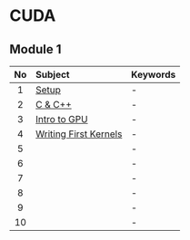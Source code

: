 # CUDA


## Module 1
|No|Subject|Keywords|
|:-:|:-|:-|
| 1|[Setup](./notes/01.md)|- |
| 2|[C & C++](./notes/02.md)|- |
| 3|[Intro to GPU](./notes/04.md)|- |
| 4|[Writing First Kernels](./notes/05.md)|- |
| 5|[]()|- |
| 6|[]()|- |
| 7|[]()|- |
| 8|[]()|- |
| 9|[]()|- |
|10|[]()|- |